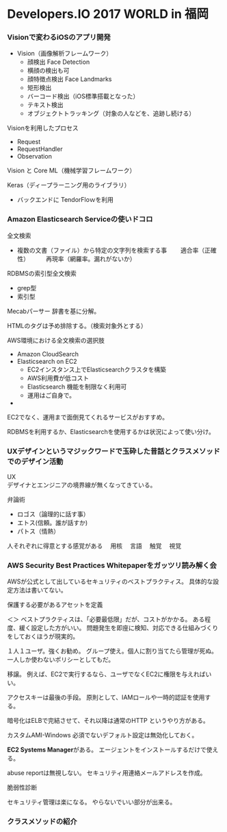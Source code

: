 # Developers.IO 2017 WORLD in 福岡

### Visionで変わるiOSのアプリ開発
- Vision（画像解析フレームワーク）
    - 顔検出 Face Detection
    - 横顔の検出も可
    - 顔特徴点検出 Face Landmarks
    - 矩形検出
    - バーコード検出（iOS標準搭載となった）
    - テキスト検出
    - オブジェクトトラッキング（対象の人などを、追跡し続ける）

 Visionを利用したプロセス
 - Request
 - RequestHandler
 - Observation

Vision と Core ML（機械学習フレームワーク）

Keras（ディープラーニング用のライブラリ）
 - バックエンドに TendorFloｗを利用


### Amazon Elasticsearch Serviceの使いドコロ
全文検索
 - 複数の文書（ファイル）から特定の文字列を検索する事
 　　適合率（正確性）　
 　　再現率（網羅率。漏れがないか）


RDBMSの索引型全文検索
 - grep型
 - 索引型

Mecabパーサー
辞書を基に分解。

HTMLのタグは予め排除する。（検索対象外とする）

AWS環境における全文検索の選択肢
 - Amazon CloudSearch
 - Elasticsearch on EC2
     - EC2インスタンス上でElasticsearchクラスタを構築
     - AWS利用費が低コスト
     - Elasticsearch 機能を制限なく利用可
     - 運用はご自身で。
 - 

EC2でなく、運用まで面倒見てくれるサービスがおすすめ。

RDBMSを利用するか、Elasticsearchを使用するかは状況によって使い分け。


### UXデザインというマジックワードで玉砕した昔話とクラスメソッドでのデザイン活動
UX  
デザイナとエンジニアの境界線が無くなってきている。

弁論術
 - ロゴス（論理的に話す事）
 - エトス(信頼。誰が話すか)
 - パトス（情熱）

人それぞれに得意とする感覚がある
　用核
　言語
　触覚
　視覚

### AWS Security Best Practices Whitepaperをガッツリ読み解く会
AWSが公式として出しているセキュリティのベストプラクティス。
具体的な設定方法は書いてない。

保護する必要があるアセットを定義

＜＞
ベストプラクティスは、「必要最低限」だが、コストがかかる。
ある程度、緩く設定した方がいい。
問題発生を即座に検知、対応できる仕組みづくりをしておくほうが現実的。

１人１ユーザ。強くお勧め。
グループ使え。個人に割り当てたら管理が死ぬ。一人しか使わないポリシーとしてもだ。

移譲。
例えば、EC2で実行するなら、ユーザでなくEC2に権限を与えればいい。

アクセスキーは最後の手段。
原則として、IAMロールや一時的認証を使用する。


暗号化はELBで完結させて、それ以降は通常のHTTP
というやり方がある。

カスタムAMI-Windows
必須でないデフォルト設定は無効化しておく。

**EC2 Systems Manager**がある。
エージェントをインストールするだけで使える。

abuse reportは無視しない。
セキュリティ用連絡メールアドレスを作成。

脆弱性診断

セキュリティ管理は楽になる。
やらないでいい部分が出来る。

### クラスメソッドの紹介



